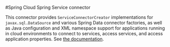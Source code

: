 #Spring Cloud Spring Service connector

This connector provides `ServiceConnectorCreator` implementations for `javax.sql.DataSource` and various Spring Data connector factories, as well as Java configuration and XML namespace support for applications running in cloud environments to connect to services, access services, and access application properties. See [the documentation](http://cloud.spring.io/spring-cloud-connectors/spring-cloud-spring-service-connector.html).
